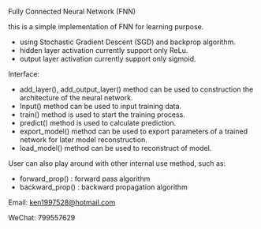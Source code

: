 Fully Connected Neural Network (FNN)

this is a simple implementation of FNN for learning purpose.

- using Stochastic Gradient Descent (SGD) and backprop algorithm.
- hidden layer activation currently support only ReLu.
- output layer activation currently support only sigmoid.
      

Interface:

- add_layer(), add_output_layer() method can be used to construction the architecture of the neural network.
- Input() method can be used to input training data.
- train() method is used to start the training process.
- predict() method is used to calculate prediction.
- export_model() method can be used to export parameters of a trained network for later model reconstruction.
- load_model() method can be used to reconstruct of model.

User can also play around with other internal use method, such as:

- forward_prop() : forward pass algorithm
- backward_prop() : backward propagation algorithm        



Email: ken1997528@hotmail.com

WeChat: 799557629

